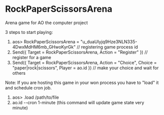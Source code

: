 # RockPaperScissorsArena

Arena game for AO the computer project

3 steps to start playing:

1. aos> RockPaperScissorsArena = "u_duaUIyjq9Hze3NLN335-4DwxMdHM6mb_GHwoKyrGk" // registering game process id
2. Send({ Target = RockPaperScissorsArena, Action = "Register" })  // register for a game
3. Send({ Target = RockPaperScissorsArena, Action = "Choice", Choice = "paper|rock|scissors", Player = ao.id }) // make your choice and wait for others

Note:
If you are hosting this game in your won process you have to "load" it and schedule cron job.
1. aos> .load /path/to/file
2. ao.id --cron 1-minute   (this command will update game state very minute)
